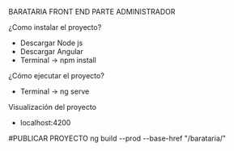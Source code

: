 BARATARIA FRONT END PARTE ADMINISTRADOR

¿Como instalar el proyecto?
- Descargar Node js
- Descargar Angular
- Terminal -> npm install

¿Cómo ejecutar el proyecto?
- Terminal -> ng serve

Visualización del proyecto
- localhost:4200


#PUBLICAR PROYECTO
ng build --prod --base-href "/barataria/"
